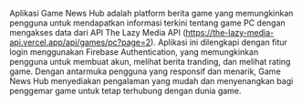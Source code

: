Aplikasi Game News Hub adalah platform berita game yang memungkinkan pengguna untuk mendapatkan informasi terkini tentang game PC dengan mengakses data dari API The Lazy Media API (https://the-lazy-media-api.vercel.app/api/games/pc?page=2). Aplikasi ini dilengkapi dengan fitur login menggunakan Firebase Authentication, yang memungkinkan pengguna untuk membuat akun, melihat berita tranding, dan melihat rating game. Dengan antarmuka pengguna yang responsif dan menarik, Game News Hub menyediakan pengalaman yang mudah dan menyenangkan bagi penggemar game untuk tetap terhubung dengan dunia game.
